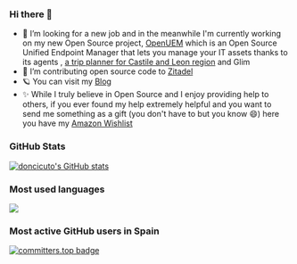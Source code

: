 ### Hi there 👋

<!--
**doncicuto/doncicuto** is a ✨ _special_ ✨ repository because its `README.md` (this file) appears on your GitHub profile.

Here are some ideas to get you started:

- 🔭 I’m currently working on ...
- 🌱 I’m currently learning ...
- 👯 I’m looking to collaborate on ...
- 🤔 I’m looking for help with ...
- 💬 Ask me about ...
- 📫 How to reach me: ...
- 😄 Pronouns: ...
- ⚡ Fun fact: ...
-->

- 🔭 I’m looking for a new job and in the meanwhile I'm currently working on my new Open Source project, [OpenUEM](https://openuem.eu) which is an Open Source Unified Endpoint Manager that lets you manage your IT assets thanks to its agents , [a trip planner for Castile and Leon region](https://cyl.comovoy.eu) and Glim
- 👯 I’m contributing open source code to [Zitadel](https://github.com/zitadel/zitadel)
- 🪐 You can visit my [Blog](https://blog.arrakis.ovh/)
- ✨ While I truly believe in Open Source and I enjoy providing help to others, if you ever found my help extremely helpful and you want to send me something as a gift (you don't have to but you know :smile:) here you have my [Amazon Wishlist ](https://www.amazon.es/hz/wishlist/ls/34678YVFGIAX5?ref_=wl_share)
 
<!--[![doncicuto's GitHub | Stats](https://stats.quira.sh/doncicuto/github?theme=dark)](https://quira.sh?utm_source=widgets&utm_campaign=doncicuto)-->
### GitHub Stats
[![doncicuto's GitHub stats](https://github-readme-stats.vercel.app/api?username=doncicuto&theme=dark)](https://github.com/doncicuto/github-readme-stats)

### Most used languages
<img src="https://github-readme-stats.vercel.app/api/top-langs?username=doncicuto&layout=compact&theme=dark"/>

### Most active GitHub users in Spain
[![committers.top badge](https://user-badge.committers.top/spain_public/USERNAME.svg)](https://user-badge.committers.top/spain_public/USERNAME)
